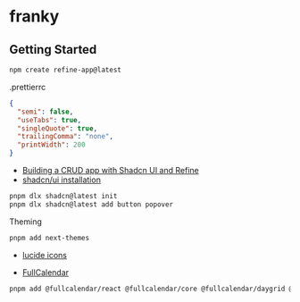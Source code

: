 # franky

## Getting Started

```sh
npm create refine-app@latest
```

.prettierrc

```json
{
  "semi": false,
  "useTabs": true,
  "singleQuote": true,
  "trailingComma": "none",
  "printWidth": 200
}
```

- [Building a CRUD app with Shadcn UI and Refine](https://refine.dev/blog/shadcn-ui/#code-inspection)
- [shadcn/ui installation](https://ui.shadcn.com/docs/installation/vite)

```sh
pnpm dlx shadcn@latest init
pnpm dlx shadcn@latest add button popover
```

Theming

```sh
pnpm add next-themes
```

- [lucide icons](https://lucide.dev/icons)

- [FullCalendar](https://github.com/fullcalendar/fullcalendar)

```sh
pnpm add @fullcalendar/react @fullcalendar/core @fullcalendar/daygrid @fullcalendar/timegrid @fullcalendar/list
```
